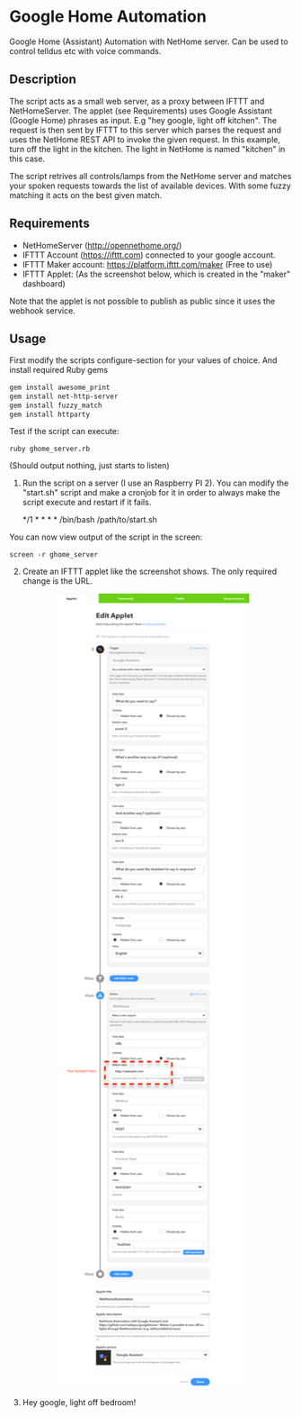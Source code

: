 # Google Home Automation
Google Home (Assistant) Automation with NetHome server. Can be used to control telldus etc with voice commands.

## Description
The script acts as a small web server, as a proxy between IFTTT and NetHomeServer. The applet (see Requirements) uses Google Assistant (Google Home) phrases as input. E.g "hey google, light off kitchen". The request is then sent by IFTTT to this server which parses the request and uses the NetHome REST API to invoke the given request. In this example, turn off the light in the kitchen. The light in NetHome is named "kitchen" in this case.

The script retrives all controls/lamps from the NetHome server and matches your spoken requests towards the list of available devices. With some fuzzy matching it acts on the best given match.

## Requirements
- NetHomeServer (http://opennethome.org/)
- IFTTT Account (https://ifttt.com) connected to your google account.
- IFTTT Maker account: https://platform.ifttt.com/maker (Free to use)
- IFTTT Applet: (As the screenshot below, which is created in the "maker" dashboard)

Note that the applet is not possible to publish as public since it uses the webhook service.

## Usage
First modify the scripts configure-section for your values of choice. And install required Ruby gems

    gem install awesome_print
    gem install net-http-server
    gem install fuzzy_match
    gem install httparty
    
Test if the script can execute:

    ruby ghome_server.rb
    
(Should output nothing, just starts to listen)
    
1. Run the script on a server (I use an Raspberry PI 2). You can modify the "start.sh" script and make a cronjob for it in order to always make the script execute and restart if it fails.

    */1 * * * * /bin/bash /path/to/start.sh
    
You can now view output of the script in the screen:

    screen -r ghome_server
    
2. Create an IFTTT applet like the screenshot shows. The only required change is the URL.
<p align="center">
  <img src="https://github.com/Lallassu/googlehome/blob/master/ifttt_applet_howto.png" width="350"/>
</p>

3. Hey google, light off bedroom!
